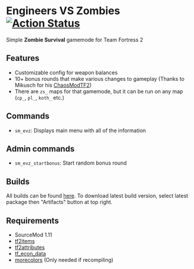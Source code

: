 # Engineers VS Zombies [![Action Status](https://github.com/Jugheadbomb/engiesVSzombies/workflows/Package/badge.svg)](https://github.com/Jugheadbomb/engiesVSzombies/actions?query=workflow%3APackage+branch%3Amaster)

Simple **Zombie Survival** gamemode	for Team Fortress 2

## Features
- Customizable config for weapon balances
- 10+ bonus rounds that make various changes to gameplay (Thanks to Mikusch for his [ChaosModTF2](https://github.com/Mikusch/ChaosModTF2))
- There are `zs_` maps for that gamemode, but it can be run on any map (`cp_`, `pl_`, `koth_` etc.)

## Commands
- `sm_evz`: Displays main menu with all of the information

## Admin commands
- `sm_evz_startbonus`: Start random bonus round

## Builds
All builds can be found [here](https://github.com/Jugheadbomb/engiesVSzombies/actions?query=workflow%3APackage+branch%3Amaster).
To download latest build version, select latest package then "Artifacts" button at top right.

## Requirements
- SourceMod 1.11
- [tf2items](https://forums.alliedmods.net/showthread.php?p=1050170)
- [tf2attributes](https://forums.alliedmods.net/showthread.php?t=210221)
- [tf_econ_data](https://forums.alliedmods.net/showthread.php?t=315011)
- [morecolors](https://forums.alliedmods.net/showthread.php?t=185016) (Only needed if recompiling)